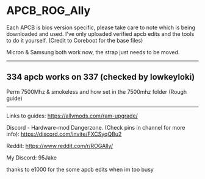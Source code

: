 # APCB_ROG_Ally

Each APCB is bios version specific, 
please take care to note which is being downloaded and used. 
I've only uploaded verified apcb edits and the tools to do it yourself. (Credit to Coreboot for the base files)

Micron & Samsung both work now, the strap just needs to be moved.

---

334 apcb works on 337 (checked by lowkeyloki)
---

Perm 7500Mhz & smokeless and how set in the 7500mhz folder (Rough guide)

----

Links to guides: 
https://allymods.com/ram-upgrade/

Discord - Hardware-mod Dangerzone. (Check pins in channel for more info): 
https://discord.com/invite/FXCSyqQBu2

Reddit: 
https://www.reddit.com/r/ROGAlly/

My Discord: 95Jake

thanks to e1000 for the some apcb edits when im too busy
